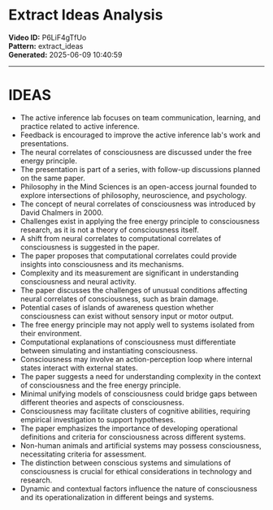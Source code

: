 # Extract Ideas Analysis

**Video ID:** P6LiF4gTfUo  
**Pattern:** extract_ideas  
**Generated:** 2025-06-09 10:40:59  

---

# IDEAS

- The active inference lab focuses on team communication, learning, and practice related to active inference.
- Feedback is encouraged to improve the active inference lab's work and presentations.
- The neural correlates of consciousness are discussed under the free energy principle.
- The presentation is part of a series, with follow-up discussions planned on the same paper.
- Philosophy in the Mind Sciences is an open-access journal founded to explore intersections of philosophy, neuroscience, and psychology.
- The concept of neural correlates of consciousness was introduced by David Chalmers in 2000.
- Challenges exist in applying the free energy principle to consciousness research, as it is not a theory of consciousness itself.
- A shift from neural correlates to computational correlates of consciousness is suggested in the paper.
- The paper proposes that computational correlates could provide insights into consciousness and its mechanisms.
- Complexity and its measurement are significant in understanding consciousness and neural activity.
- The paper discusses the challenges of unusual conditions affecting neural correlates of consciousness, such as brain damage.
- Potential cases of islands of awareness question whether consciousness can exist without sensory input or motor output.
- The free energy principle may not apply well to systems isolated from their environment.
- Computational explanations of consciousness must differentiate between simulating and instantiating consciousness.
- Consciousness may involve an action-perception loop where internal states interact with external states.
- The paper suggests a need for understanding complexity in the context of consciousness and the free energy principle.
- Minimal unifying models of consciousness could bridge gaps between different theories and aspects of consciousness.
- Consciousness may facilitate clusters of cognitive abilities, requiring empirical investigation to support hypotheses.
- The paper emphasizes the importance of developing operational definitions and criteria for consciousness across different systems.
- Non-human animals and artificial systems may possess consciousness, necessitating criteria for assessment.
- The distinction between conscious systems and simulations of consciousness is crucial for ethical considerations in technology and research.
- Dynamic and contextual factors influence the nature of consciousness and its operationalization in different beings and systems.